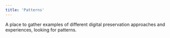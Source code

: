 ```yaml
---
title: 'Patterns'
---
```


A place to gather examples of different digital preservation approaches and experiences, looking for patterns.

